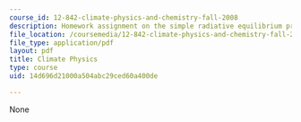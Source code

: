 ```yaml
---
course_id: 12-842-climate-physics-and-chemistry-fall-2008
description: Homework assignment on the simple radiative equilibrium problem.
file_location: /coursemedia/12-842-climate-physics-and-chemistry-fall-2008/14d696d21000a504abc29ced60a400de_hw1.pdf
file_type: application/pdf
layout: pdf
title: Climate Physics
type: course
uid: 14d696d21000a504abc29ced60a400de

---
```

None